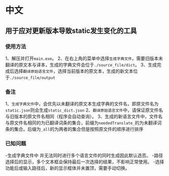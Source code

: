 # 中文
## 用于应对更新版本导致static发生变化的工具
### 使用方法
1、解压并打开`main.exe`。
2、在右上角的菜单中选择`生成字典文件`，需要旧版本未翻译的原文本与译本，生成的字典文件会位于`./source_file/dict`。
3、生成完成后选择`翻译原始语言文件`，选择当前版本的原文本，生成的新文本位于`./source_file/output`
### 备注
1、`生成字典文件`中，会优先以未翻译的原文本生成字典的文件名，即原文件名为`static.json`则会生成`static_dict.json`
2、`翻译原始语言文件`中，请保证原文件名与旧版本的原文件名相同（程序会自动查询）。
3、生成的新语言文件中，文件名与原文件名相同的为已翻译词条的集合，前缀为`neededTranslate_`的为未翻译词条的集合。后缀为`_all`的为两者的集合但是按照原文件的顺序进行排序
### 已知问题
-生成字典文件中 并无法同时进行多个语言文件的同时生成因此默认选否。
-路径选择后的显示，多个文本框会保持最后一次选择的结果，不影响正常使用。
-选择功能后或输入路径后，新的显示框体并未置顶，需要手动切换。
